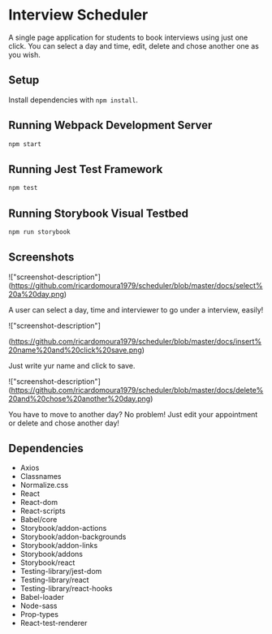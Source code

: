 # Interview Scheduler
A single page application for students to book interviews using just one click. You can select a day and time, edit, delete and chose another one as you wish.

## Setup

Install dependencies with `npm install`.

## Running Webpack Development Server

```sh
npm start
```

## Running Jest Test Framework

```sh
npm test
```

## Running Storybook Visual Testbed

```sh
npm run storybook
```
## Screenshots

!["screenshot-description"]
(https://github.com/ricardomoura1979/scheduler/blob/master/docs/select%20a%20day.png)

A user can select a day, time and interviewer to go under a interview, easily!

!["screenshot-description"]

(https://github.com/ricardomoura1979/scheduler/blob/master/docs/insert%20name%20and%20click%20save.png)

Just write yur name and click to save.

!["screenshot-description"]
(https://github.com/ricardomoura1979/scheduler/blob/master/docs/delete%20and%20chose%20another%20day.png)

You have to move to another day? No problem! Just edit your appointment or delete and chose another day!

## Dependencies
- Axios
- Classnames
- Normalize.css
- React
- React-dom
- React-scripts
- Babel/core
- Storybook/addon-actions
- Storybook/addon-backgrounds
- Storybook/addon-links
- Storybook/addons
- Storybook/react
- Testing-library/jest-dom
- Testing-library/react
- Testing-library/react-hooks
- Babel-loader
- Node-sass
- Prop-types
- React-test-renderer